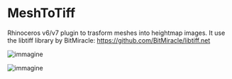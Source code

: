 # MeshToTiff
Rhinoceros v6/v7 plugin to trasform meshes into heightmap images.
It use the libtiff library by BitMiracle: https://github.com/BitMiracle/libtiff.net

![immagine](https://user-images.githubusercontent.com/75561495/167575513-010c5865-15ec-4b68-84eb-1783c1a73692.png)

![immagine](https://user-images.githubusercontent.com/75561495/167576300-1748d2fd-aafd-4ee5-b6a6-cdb078e81199.png)

